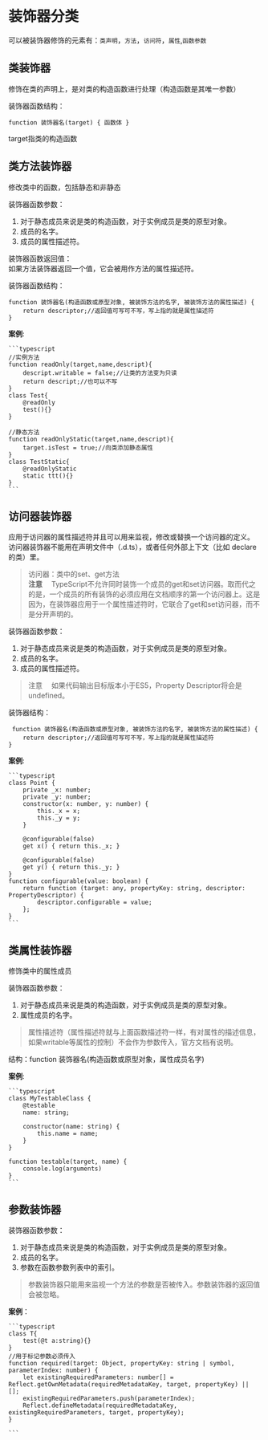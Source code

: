 # 装饰器分类

可以被装饰器修饰的元素有：`类声明`，`方法`，`访问符`，`属性`,`函数参数`

## 类装饰器

修饰在类的声明上，是对类的构造函数进行处理（构造函数是其唯一参数）

装饰器函数结构：

    function 装饰器名(target) { 函数体 }  

target指类的构造函数

## 类方法装饰器

修改类中的函数，包括静态和非静态

装饰器函数参数：

1. 对于静态成员来说是类的构造函数，对于实例成员是类的原型对象。
2. 成员的名字。
3. 成员的属性描述符。

装饰器函数返回值：  
如果方法装饰器返回一个值，它会被用作方法的属性描述符。

装饰器函数结构：

    function 装饰器名(构造函数或原型对象, 被装饰方法的名字, 被装饰方法的属性描述) {
        return descriptor;//返回值可写可不写，写上指的就是属性描述符
    }

**案例**:

    ```typescript
    //实例方法
    function readOnly(target,name,descript){
        descript.writable = false;//让类的方法变为只读
        return descript;//也可以不写
    }
    class Test{
        @readOnly
        test(){}
    }

    //静态方法
    function readOnlyStatic(target,name,descript){
        target.isTest = true;//向类添加静态属性
    }
    class TestStatic{
        @readOnlyStatic
        static ttt(){}
    }
    ```

## 访问器装饰器

应用于访问器的属性描述符并且可以用来监视，修改或替换一个访问器的定义。 访问器装饰器不能用在声明文件中（.d.ts），或者任何外部上下文（比如 declare的类）里。
>访问器：类中的set、get方法  
**注意**  TypeScript不允许同时装饰一个成员的get和set访问器。取而代之的是，一个成员的所有装饰的必须应用在文档顺序的第一个访问器上。这是因为，在装饰器应用于一个属性描述符时，它联合了get和set访问器，而不是分开声明的。

装饰器函数参数：

1. 对于静态成员来说是类的构造函数，对于实例成员是类的原型对象。
2. 成员的名字。
3. 成员的属性描述符。

>注意  如果代码输出目标版本小于ES5，Property Descriptor将会是undefined。

装饰器结构：

     function 装饰器名(构造函数或原型对象, 被装饰方法的名字, 被装饰方法的属性描述) {
        return descriptor;//返回值可写可不写，写上指的就是属性描述符
    }

**案例**:

    ```typescript
    class Point {
        private _x: number;
        private _y: number;
        constructor(x: number, y: number) {
            this._x = x;
            this._y = y;
        }

        @configurable(false)
        get x() { return this._x; }

        @configurable(false)
        get y() { return this._y; }
    }
    function configurable(value: boolean) {
        return function (target: any, propertyKey: string, descriptor: PropertyDescriptor) {
            descriptor.configurable = value;
        };
    }
    ```

## 类属性装饰器

修饰类中的属性成员

装饰器函数参数：

1. 对于静态成员来说是类的构造函数，对于实例成员是类的原型对象。
2. 属性成员的名字。

>属性描述符（属性描述符就与上面函数描述符一样，有对属性的描述信息，如果writable等属性的控制）不会作为参数传入，官方文档有说明。

结构：function 装饰器名(构造函数或原型对象，属性成员名字)

**案例**:

    ```typescript
    class MyTestableClass {
        @testable
        name: string;

        constructor(name: string) {
            this.name = name;
        }
    }

    function testable(target, name) {
        console.log(arguments)
    }
    ```

## 参数装饰器

装饰器函数参数：

1. 对于静态成员来说是类的构造函数，对于实例成员是类的原型对象。
2. 成员的名字。
3. 参数在函数参数列表中的索引。

>参数装饰器只能用来监视一个方法的参数是否被传入。参数装饰器的返回值会被忽略。

**案例**：

    ```typescript
    class T{
        test(@t a:string){}
    }
    //用于标记参数必须传入
    function required(target: Object, propertyKey: string | symbol, parameterIndex: number) {
        let existingRequiredParameters: number[] = Reflect.getOwnMetadata(requiredMetadataKey, target, propertyKey) || [];
        existingRequiredParameters.push(parameterIndex);
        Reflect.defineMetadata(requiredMetadataKey, existingRequiredParameters, target, propertyKey);
    }

    ```
